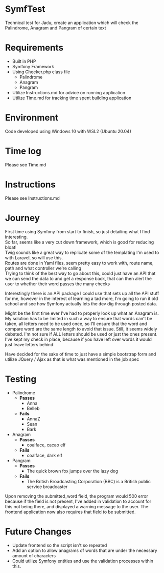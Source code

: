 # SymfTest
Technical test for Jadu, create an application which will check the Palindrome, Anagram and Pangram of certain text

# Requirements
- Built in PHP
- Symfony Framework
- Using Checker.php class file
  - Palindrome
  - Anagram
  - Pangram
- Utilize Instructions.md for advice on running application
- Utilize Time.md for tracking time spent building application

# Environment
Code developed using Windows 10 with WSL2 (Ubuntu 20.04)

# Time log
Please see Time.md

# Instructions
Please see Instructions.md

# Journey
First time using Symfony from start to finish, so just detailing what I find interesting.  
So far, seems like a very cut down framework, which is good for reducing bloat!  
Twig sounds like a great way to replicate some of the templating I'm used to with Laravel, so will use this.  
Routes are done in Yaml files, seem pretty easy to work with, route name, path and what controller we're calling  
Trying to think of the best way to go about this, could just have an API that we can send the data to and get a response back,
that can then alert the user to whether their word passes the many checks

Interestingly there is an API package I could use that sets up all the API stuff for me, however in the interest of learning
a tad more, I'm going to run it old school and see how Symfony actually lets the dev dig through posted data.  

Might be the first time ever I've had to properly look up what an Anagram is. My solution has to be limited in such a way to 
ensure that words can't be taken, all letters need to be used once, so I'll ensure that the word and compare word are the same length to avoid that issue.
Still, it seems widely debated. I'm not sure if ALL letters should be used or just the ones present. I've kept my check in place, because if you have left over words 
it would just leave letters behind

Have decided for the sake of time to just have a simple bootstrap form and utilize JQuery / Ajax as that is what was 
mentioned in the job spec

# Testing

- Palindrome
  - **Passes**
    - Anna
    - Belleb
  - **Fails**
    - AnnaZ
    - Sean
    - Bark
- Anagram
  - **Passes**
    - coalface, cacao elf
  - **Fails**
    - coalface, dark elf
- Pangram
  - **Passes**
    - The quick brown fox jumps over the lazy dog
  - **Fails**
    - The British Broadcasting Corporation (BBC) is a British public service broadcaster

Upon removing the submitted_word field, the program would 500 error because if the field is not present, I've added in validation
to account for this not being there, and displayed a warning message to the user. The frontend application now also
requires that field to be submitted.

# Future Changes
- Update frontend so the script isn't so repeated
- Add an option to allow anagrams of words that are under the necessary amount of characters
- Could utilize Symfony entities and use the validation processes within this.